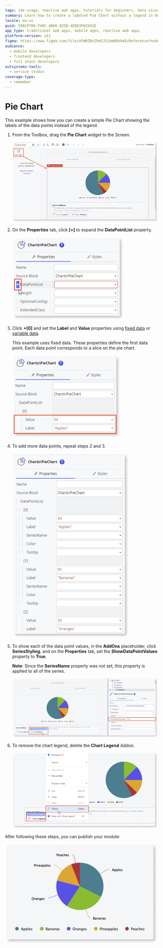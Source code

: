 ```yaml
---
tags: ide usage, reactive web apps, tutorials for beginners, data visualization, chart configuration
summary: Learn how to create a labeled Pie Chart without a legend in OutSystems 11 (O11) using the Pie Chart widget and data point customization.
locale: en-us
guid: 58AC97D9-F40C-4B66-825B-4E0D3F6CD41E
app_type: traditional web apps, mobile apps, reactive web apps
platform-version: o11
figma: https://www.figma.com/file/eFWRZ0nZhm5J5ibmKMak49/Reference?node-id=2526:4533
audience:
  - mobile developers
  - frontend developers
  - full stack developers
outsystems-tools:
  - service studio
coverage-type:
  - remember
---
```


# Pie Chart

This example shows how you can create a simple Pie Chart showing the labels of the data points instead of the legend.

1. From the Toolbox, drag the **Pie Chart** widget to the Screen.

    ![Screenshot showing the Pie Chart widget being dragged to the Screen in the development environment.](images/chartpiedrag-ss.png "Dragging Pie Chart Widget")

1. On the **Properties** tab, click **[+]** to expand the **DataPointList** property.

    ![Screenshot of the Properties tab with the DataPointList property expanded to add data points.](images/chartpie-expand-ss.png "Expanding DataPointList Property")

1. Click **+[0]** and set the **Label** and **Value** properties using [fixed data](chart-data-v2.md#populate-your-chart-with-fixed-data) or [variable data](chart-data-v2.md#populate-your-chart-with-variable-data). 

    This example uses fixed data. These properties define the first data point. Each data point corresponds to a slice on the pie chart. 

    ![Screenshot illustrating how to set the Label and Value properties for a data point in the Pie Chart.](images/chartpie-datapointlist-ss.png "Setting Data Point Properties")

1. To add more data points, repeat steps 2 and 3.
    
    ![Screenshot showing the process of adding additional data points to the Pie Chart.](images/chartpie-extrapoints-ss.png "Adding Additional Data Points")

1. To show each of the data point values, in the **AddOns** placeholder, click **SeriesStyling**, and on the **Properties** tab, set the **ShowDataPointValues** property to **True**.

    **Note**: Since the **SeriesName** property was not set, this property is applied to all of the series.

    ![Screenshot of the SeriesStyling section where ShowDataPointValues property is set to True to display data point values on the Pie Chart.](images/chartpie-datapointvalues-ss.png "Enabling Data Point Values Display")

1. To remove the chart legend, delete the **Chart Legend** Addon.

    ![Screenshot depicting the deletion of the Chart Legend Addon from the Pie Chart.](images/chartpie-delete-legend-ss.png "Removing Chart Legend")

After following these steps, you can publish your module:

![Image of the final Pie Chart with labels on data points and without a legend, as seen in the published module.](images/chartpie-result.png "Final Pie Chart Result")

